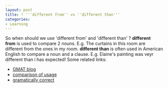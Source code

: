 ```yaml
---
layout: post
title: ! '''different from'' vs ''different than'''
categories:
- Learning
---
```



So when should we use 'different from' and 'different than' ? **different from** is used to compare 2 nouns. E.g. The curtains in this room are different from the ones in my room. **different than** is often used in American English to compare a noun and a clause. E.g. Elaine's painting was veyr different than i has expected! Some related links:

- [GMAT blog](http://gmat-grammar.blogspot.com/2007/03/different-from-vs-different-than.html)
- [comparison of usage](http://alt-usage-english.org/excerpts/fxdiffer.html)
- [gramatically correct](http://www.uhv.edu/ac/student/writing/grammartip2005.10.04.htm)
